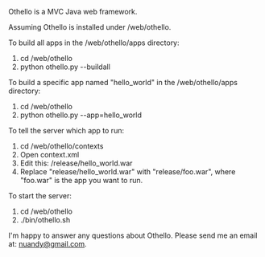 Othello is a MVC Java web framework.

Assuming Othello is installed under /web/othello.

To build all apps in the /web/othello/apps directory:

1. cd /web/othello
2. python othello.py --buildall

To build a specific app named "hello_world" in the /web/othello/apps directory:

1. cd /web/othello
2. python othello.py --app=hello_world

To tell the server which app to run:

1. cd /web/othello/contexts
2. Open context.xml
3. Edit this: <Set name="war"><SystemProperty name="jetty.home" default="."/>/release/hello_world.war</Set>
4. Replace "release/hello_world.war" with "release/foo.war", where "foo.war" is the app you want to run.

To start the server:

1. cd /web/othello
2. ./bin/othello.sh

I'm happy to answer any questions about Othello. Please send me an email at: nuandy@gmail.com.
